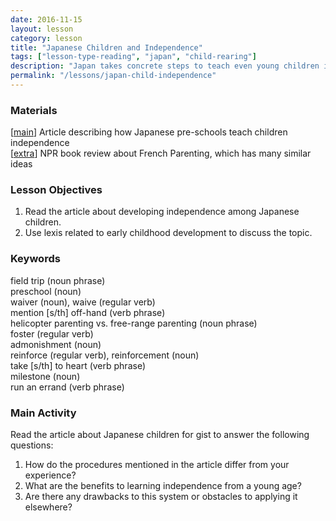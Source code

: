 ```yaml
---
date: 2016-11-15
layout: lesson
category: lesson
title: "Japanese Children and Independence"
tags: ["lesson-type-reading", "japan", "child-rearing"]
description: "Japan takes concrete steps to teach even young children independence"
permalink: "/lessons/japan-child-independence"
--- 
```

### Materials 
[<a href="http://savvytokyo.com/japan-prepares-children-independence/" target="_blank">main</a>] Article describing how Japanese pre-schools teach children independence  
[<a href="http://www.npr.org/2012/02/12/146769135/move-over-tiger-mother-french-parents-may-be-better-too" target="_blank">extra</a>] NPR book review about French Parenting, which has many similar ideas  

### Lesson Objectives

1. Read the article about developing independence among Japanese children.
2. Use lexis related to early childhood development to discuss the topic.

### Keywords 

field trip (noun phrase)  
preschool (noun)  
waiver (noun), waive (regular verb)  
mention [s/th] off-hand (verb phrase)  
helicopter parenting vs. free-range parenting (noun phrase)  
foster (regular verb)  
admonishment (noun)  
reinforce (regular verb), reinforcement (noun)  
take [s/th] to heart (verb phrase)  
milestone (noun)  
run an errand (verb phrase)  

### Main Activity

Read the article about Japanese children for gist to answer the following questions: 

1. How do the procedures mentioned in the article differ from your experience? 
2. What are the benefits to learning independence from a young age?
3. Are there any drawbacks to this system or obstacles to applying it elsewhere? 